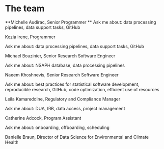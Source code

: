 # The team

**Michelle Audirac, Senior Programmer
**
Ask me about: data processing pipelines, data support tasks, GitHub

Kezia Irene, Programmer

Ask me about: data processing pipelines, data support tasks, GitHub

Michael Bouzinier, Senior Research Software Engineer

Ask me about: NSAPH database, data processing pipelines

Naeem Khoshnevis, Senior Research Software Engineer

Ask me about: best practices for statistical software development, reproducible research, GitHub, code optimization, efficient use of resources

Leila Kamareddine, Regulatory and Compliance Manager

Ask me about: DUA, IRB, data access, project management

Catherine Adcock, Program Assistant

Ask me about: onboarding, offboarding, scheduling

Danielle Braun, Director of Data Science for Environmental and Climate Health 

